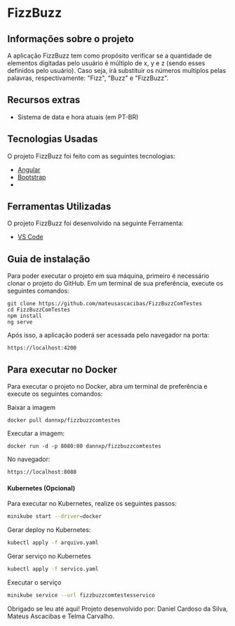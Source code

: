 # FizzBuzz

## Informações sobre o projeto

A aplicação FizzBuzz tem como propósito verificar se a quantidade de elementos digitadas pelo usuário é múltiplo de x, y e z (sendo esses definidos pelo usuário). Caso seja, irá substituir os números multiplos pelas palavras, respectivamente: "Fizz", "Buzz" e "FizzBuzz".

## Recursos extras

- Sistema de data e hora atuais (em PT-BR)


## Tecnologias Usadas

O projeto FizzBuzz foi feito com as seguintes tecnologias:

- [Angular](https://angular.io/)
- [Bootstrap](https://getbootstrap.com/)
- 
## Ferramentas Utilizadas

O projeto FizzBuzz foi desenvolvido na seguinte Ferramenta:

- [VS Code](https://code.visualstudio.com/)

## Guia de instalação 

Para poder executar o projeto em sua máquina, primeiro é necessário clonar o projeto do GitHub. Em um terminal de sua preferência, execute os seguintes comandos:

```
git clone https://github.com/mateusascacibas/FizzBuzzComTestes
cd FizzBuzzComTestes
npm install
ng serve
```
Após isso, a aplicação poderá ser acessada pelo navegador na porta:

```https://localhost:4200```

## Para executar no Docker

Para executar o projeto no Docker, abra um terminal de preferência e execute os seguintes comandos: 




Baixar a imagem
```
docker pull dannxp/fizzbuzzcomtestes
```

Executar a imagem:

```
docker run -d -p 8080:80 dannxp/fizzbuzzcomtestes
```

No navegador:

```sh
https://localhost:8080
```

#### Kubernetes (Opcional)

Para executar no Kubernetes, realize os seguintes passos:

```sh
minikube start --driver=docker
```

Gerar deploy no Kubernetes:

```sh
kubectl apply -f arquivo.yaml
```

Gerar serviço no Kubernetes
```sh
kubectl apply -f servico.yaml
```
Executar o serviço

```sh
minikube service --url fizzbuzzcomtestesservico
```

Obrigado se leu até aqui!
Projeto desenvolvido por: Daniel Cardoso da Silva, Mateus Ascacibas e Telma Carvalho.
